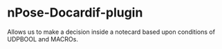 # nPose-Docardif-plugin
Allows us to make a decision inside a notecard based upon conditions of UDPBOOL and MACROs.
